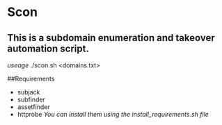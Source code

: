 # Scon
## This is a subdomain enumeration and takeover automation script.

*useage*
./scon.sh <domains.txt>

##Requirements 
  * subjack
  * subfinder
  * assetfinder
  * httprobe
*You can install them using the install_requirements.sh file*

  
